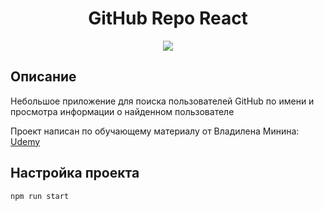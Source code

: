 <h1 align="center">GitHub Repo React</h1>
<p align="center">
  <img src="https://img.shields.io/badge/made%20by-opv1-blue.svg">
</p>

## Описание

Небольшое приложение для поиска пользователей GitHub по имени и просмотра информации о найденном пользователе

Проект написан по обучающему материалу от Владилена Минина:
[Udemy](https://www.udemy.com/course/react-2020-complete-guide/)

## Настройка проекта

```
npm run start
```
